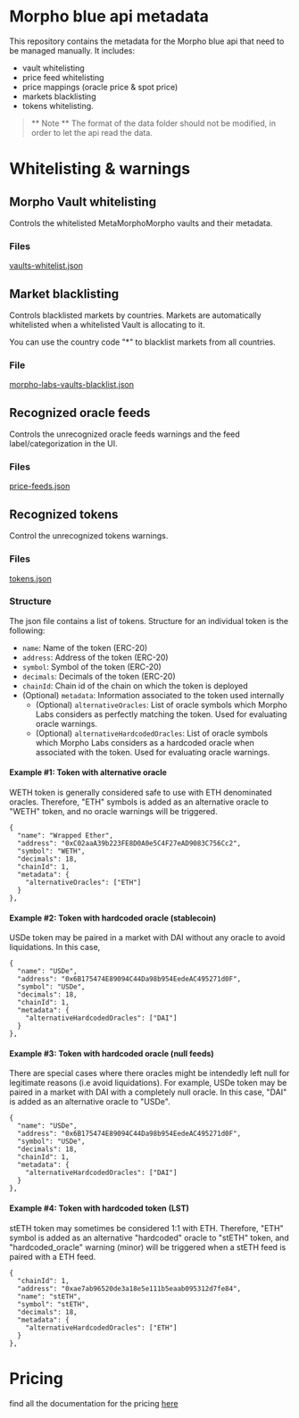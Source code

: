 # Morpho blue api metadata

This repository contains the metadata for the Morpho blue api that need to be managed manually. 
It includes:

- vault whitelisting
- price feed whitelisting
- price mappings (oracle price & spot price)
- markets blacklisting
- tokens whitelisting.

> ** Note **
> The format of the data folder should not be modified, in order to let the api read the data.


# Whitelisting & warnings

## Morpho Vault whitelisting

Controls the whitelisted MetaMorphoMorpho vaults and their metadata.


### Files

[vaults-whitelist.json](./data/vaults-whitelist.json)

## Market blacklisting

Controls blacklisted markets by countries. Markets are automatically whitelisted when a whitelisted Vault is allocating to it.

You can use the country code "*" to blacklist markets from all countries.

### File

[morpho-labs-vaults-blacklist.json](./data/markets-blacklist.json)

## Recognized oracle feeds

Controls the unrecognized oracle feeds warnings and the feed label/categorization in the UI.

### Files

[price-feeds.json](./data/price-feeds.json)


## Recognized tokens

Control the unrecognized tokens warnings.

### Files

[tokens.json](./data/tokens.json)

### Structure

The json file contains a list of tokens. Structure for an individual token is the following:
- `name`: Name of the token (ERC-20)
- `address`: Address of the token (ERC-20)
- `symbol`: Symbol of the token (ERC-20)
- `decimals`: Decimals of the token (ERC-20)
- `chainId`: Chain id of the chain on which the token is deployed
- (Optional) `metadata`: Information associated to the token used internally
    - (Optional) `alternativeOracles`: List of oracle symbols which Morpho Labs considers as perfectly matching the token. Used for evaluating oracle warnings.
    - (Optional) `alternativeHardcodedOracles`: List of oracle symbols which Morpho Labs considers as a hardcoded oracle when associated with the token. Used for evaluating oracle warnings.

#### Example #1: Token with alternative oracle
WETH token is generally considered safe to use with ETH denominated oracles.
Therefore, "ETH" symbols is added as an alternative oracle to "WETH" token, and no oracle warnings will be triggered.

```
{
  "name": "Wrapped Ether",
  "address": "0xC02aaA39b223FE8D0A0e5C4F27eAD9083C756Cc2",
  "symbol": "WETH",
  "decimals": 18,
  "chainId": 1,
  "metadata": {
    "alternativeOracles": ["ETH"]
  }
},
```

#### Example #2: Token with hardcoded oracle (stablecoin)
USDe token may be paired in a market with DAI without any oracle to avoid liquidations. In this case,


```
{
  "name": "USDe",
  "address": "0x6B175474E89094C44Da98b954EedeAC495271d0F",
  "symbol": "USDe",
  "decimals": 18,
  "chainId": 1,
  "metadata": {
    "alternativeHardcodedOracles": ["DAI"]
  }
},
```

#### Example #3: Token with hardcoded oracle (null feeds)
There are special cases where there oracles might be intendedly left null for legitimate reasons (i.e avoid liquidations). For example, USDe token may be paired in a market with DAI with a completely null oracle. In this case, "DAI" is added as an alternative oracle to "USDe".


```
{
  "name": "USDe",
  "address": "0x6B175474E89094C44Da98b954EedeAC495271d0F",
  "symbol": "USDe",
  "decimals": 18,
  "chainId": 1,
  "metadata": {
    "alternativeHardcodedOracles": ["DAI"]
  }
},
```

#### Example #4: Token with hardcoded token (LST)
stETH token may sometimes be considered 1:1 with ETH.
Therefore, "ETH" symbol is added as an alternative "hardcoded" oracle to "stETH" token, and "hardcoded_oracle" warning (minor) will be triggered when a stETH feed is paired with a ETH feed.

```
{
  "chainId": 1,
  "address": "0xae7ab96520de3a18e5e111b5eaab095312d7fe84",
  "name": "stETH",
  "symbol": "stETH",
  "decimals": 18,
  "metadata": {
    "alternativeHardcodedOracles": ["ETH"]
  }
},
```


# Pricing

find all the documentation for the pricing [here](./docs/pricing)